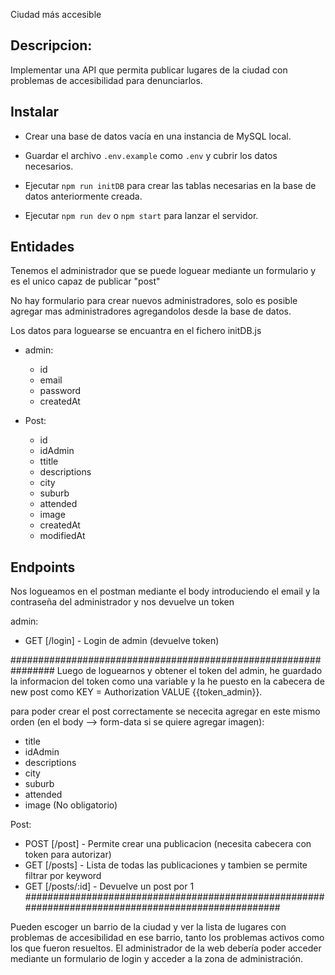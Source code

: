 Ciudad más accesible

## Descripcion:

Implementar una API que permita publicar lugares de la ciudad con problemas de accesibilidad
para denunciarlos.

## Instalar

-   Crear una base de datos vacía en una instancia de MySQL local.

-   Guardar el archivo `.env.example` como `.env` y cubrir los datos necesarios.

-   Ejecutar `npm run initDB` para crear las tablas necesarias en la base de datos anteriormente creada.

-   Ejecutar `npm run dev` o `npm start` para lanzar el servidor.

## Entidades

Tenemos el administrador que se puede loguear mediante un formulario y es el unico capaz de publicar "post"

No hay formulario para crear nuevos administradores, solo es posible agregar mas administradores agregandolos desde la base de datos.

Los datos para loguearse se encuantra en el fichero initDB.js

-   admin:

    -   id
    -   email
    -   password
    -   createdAt

-   Post:
    -   id
    -   idAdmin
    -   ttitle
    -   descriptions
    -   city
    -   suburb
    -   attended
    -   image
    -   createdAt
    -   modifiedAt

## Endpoints

Nos logueamos en el postman mediante el body introduciendo el email y la contraseña del administrador y nos devuelve un token

admin:

-   GET [/login] - Login de admin (devuelve token)

################################################################
Luego de loguearnos y obtener el token del admin, he guardado la informacion del token como una variable y la he puesto en la cabecera de new post como KEY = Authorization VALUE {{token_admin}}.

para poder crear el post correctamente se nececita agregar en este mismo orden (en el body --> form-data si se quiere agregar imagen):

-   title
-   idAdmin
-   descriptions
-   city
-   suburb
-   attended
-   image (No obligatorio)

Post:

-   POST [/post] - Permite crear una publicacion (necesita cabecera con token para autorizar)
-   GET [/posts] - Lista de todas las publicaciones y tambien se permite filtrar por keyword
-   GET [/posts/:id] - Devuelve un post por 1
    ####################################################################################################

Pueden escoger un barrio de la ciudad y ver la lista de lugares con problemas de accesibilidad
en ese barrio, tanto los problemas activos como los que fueron resueltos.
El administrador de la web debería poder acceder mediante un formulario de login y acceder a
la zona de administración.
